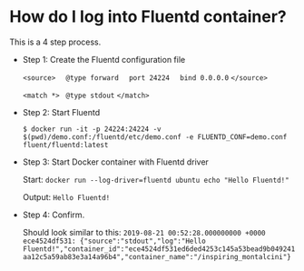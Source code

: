 # How do I log into Fluentd container?

This is a 4 step process. 

  - Step 1: Create the Fluentd configuration file

    `<source>`
      `  @type forward`
      `  port 24224`
      `  bind 0.0.0.0`
    `</source>`

    `<match *>`
       ` @type stdout`
    `</match>`

  - Step 2: Start Fluentd

    `$ docker run -it -p 24224:24224 -v
    $(pwd)/demo.conf:/fluentd/etc/demo.conf -e FLUENTD_CONF=demo.conf
    fluent/fluentd:latest`

  - Step 3: Start Docker container with Fluentd driver
    
    Start:
    `docker run --log-driver=fluentd ubuntu echo "Hello Fluentd!"`

    Output:
    `Hello Fluentd!`

  - Step 4: Confirm.

    Should look similar to this:
    `2019-08-21 00:52:28.000000000 +0000 ece4524df531:
    {"source":"stdout","log":"Hello
    Fluentd!","container_id":"ece4524df531ed6ded4253c145a53bead9b049241aa12c5a59ab83e3a14a96b4","container_name":"/inspiring_montalcini"}`
